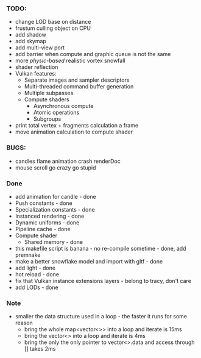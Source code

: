 ### TODO:
- change LOD base on distance
- frustum culling object on CPU
- add shadow
- add skymap
- add multi-view port
- add barrier when compute and graphic queue is not the same 
- more *physic-based* realistic vortex snowfall
- shader reflection
- Vulkan features:
    - Separate images and sampler descriptors
    - Multi-threaded command buffer generation
    - Multiple subpasses
    - Compute shaders
        - Asynchronous compute
        - Atomic operations
        - Subgroups
- print total vertex + fragments calculation a frame
- move animation calculation to compute shader

### BUGS:
- candles flame animation crash renderDoc
- mouse scroll go crazy go stupid

### Done
- add animation for candle - done
- Push constants - done
- Specialization constants - done
- Instanced rendering - done
- Dynamic uniforms - done
- Pipeline cache - done
- Compute shader
    - Shared memory - done
- this makefile script is banana - no re-compile sometime - done, add premnake
- make a better snowflake model and import with gltf - done
- add light - done
- hot reload - done
- fix that Vulkan instance extensions layers - belong to tracy, don't care
- add LODs - done

### Note
- smaller the data structure used in a loop - the faster it runs for some reason
    + bring the whole map<vector<>> into a loop and iterate is 15ms
    + bring the vector<> into a loop and iterate is 4ms
    + bring the only the only pointer to vector<>.data and access through [] takes 2ms
